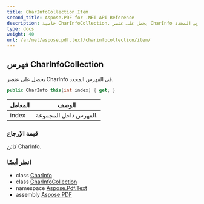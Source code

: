 ```yaml
---
title: CharInfoCollection.Item
second_title: Aspose.PDF for .NET API Reference
description: خاصية CharInfoCollection. يحصل على عنصر CharInfo في الفهرس المحدد
type: docs
weight: 40
url: /ar/net/aspose.pdf.text/charinfocollection/item/
---
```

## فهرس CharInfoCollection

يحصل على عنصر CharInfo في الفهرس المحدد.

```csharp
public CharInfo this[int index] { get; }
```

| المعامل | الوصف |
| --- | --- |
| index | الفهرس داخل المجموعة. |

### قيمة الإرجاع

كائن CharInfo.

### انظر أيضًا

* class [CharInfo](../../charinfo/)
* class [CharInfoCollection](../)
* namespace [Aspose.Pdf.Text](../../../aspose.pdf.text/)
* assembly [Aspose.PDF](../../../)